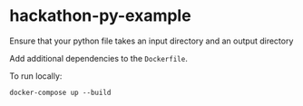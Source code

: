 # hackathon-py-example

Ensure that your python file takes an input directory and an output directory

Add additional dependencies to the `Dockerfile`.

To run locally:

`docker-compose up --build`
